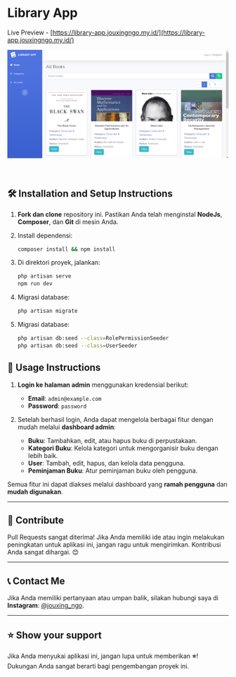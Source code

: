 # **Library App**  
Live Preview - [https://library-app.jouxingngo.my.id/](https://library-app.jouxingngo.my.id/)
<br/>  
<div align="center">  
  <img  alt="Demo" src="public/imgs/preview.png" />  
</div>  
<br/>  
<br/>

## 🛠 **Installation and Setup Instructions**

1. **Fork dan clone** repository ini. Pastikan Anda telah menginstal **NodeJs**, **Composer**, dan **Git** di mesin Anda.
   
2. Install dependensi:  
   ```bash  
   composer install && npm install
   
3. Di direktori proyek, jalankan:  
   ```bash  
   php artisan serve
   npm run dev
   
4. Migrasi database: 
   ```bash  
   php artisan migrate

5. Migrasi database: 
   ```bash  
   php artisan db:seed --class=RolePermissionSeeder  
   php artisan db:seed --class=UserSeeder


## 🚀 **Usage Instructions**

1. **Login ke halaman admin** menggunakan kredensial berikut:  
   - **Email**: `admin@example.com`  
   - **Password**: `password`

2. Setelah berhasil login, Anda dapat mengelola berbagai fitur dengan mudah melalui **dashboard admin**:  
   - **Buku**: Tambahkan, edit, atau hapus buku di perpustakaan.
   - **Kategori Buku**: Kelola kategori untuk mengorganisir buku dengan lebih baik.
   - **User**: Tambah, edit, hapus, dan kelola data pengguna.
   - **Peminjaman Buku**: Atur peminjaman buku oleh pengguna.

Semua fitur ini dapat diakses melalui dashboard yang **ramah pengguna** dan **mudah digunakan**.

---

## 🤝 **Contribute**

Pull Requests sangat diterima! Jika Anda memiliki ide atau ingin melakukan peningkatan untuk aplikasi ini, jangan ragu untuk mengirimkan. Kontribusi Anda sangat dihargai. 😊

---

## 📞 **Contact Me**

Jika Anda memiliki pertanyaan atau umpan balik, silakan hubungi saya di **Instagram**: [@jouxing_ngo](https://instagram.com/jouxing_ngo).

---

## ⭐ **Show your support**

Jika Anda menyukai aplikasi ini, jangan lupa untuk memberikan **⭐**! Dukungan Anda sangat berarti bagi pengembangan proyek ini.

